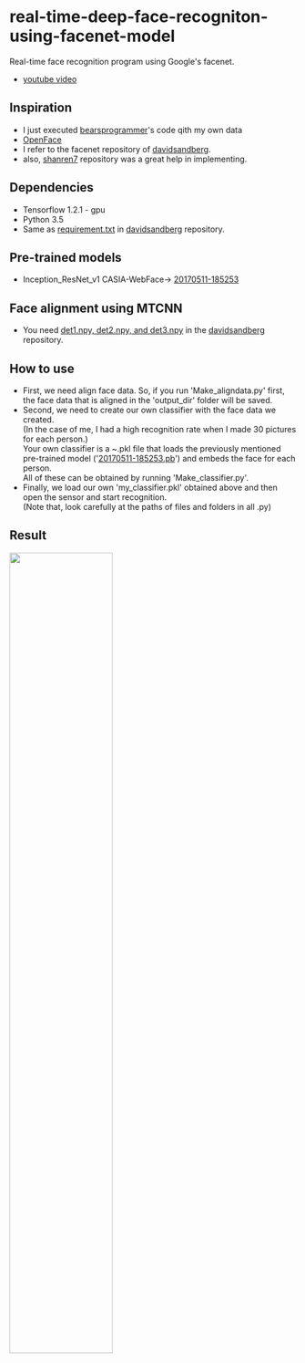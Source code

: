 # real-time-deep-face-recogniton-using-facenet-model

Real-time face recognition program using Google's facenet.
* [youtube video](https://www.youtube.com/watch?v=T6czH6DLhC4)
## Inspiration
* I just executed [bearsprogrammer](https://github.com/bearsprogrammer/real-time-deep-face-recognition)'s code qith my own data
* [OpenFace](https://github.com/cmusatyalab/openface)
* I refer to the facenet repository of [davidsandberg](https://github.com/davidsandberg/facenet).
* also, [shanren7](https://github.com/shanren7/real_time_face_recognition) repository was a great help in implementing.
## Dependencies
* Tensorflow 1.2.1 - gpu
* Python 3.5
* Same as [requirement.txt](https://github.com/davidsandberg/facenet/blob/master/requirements.txt) in [davidsandberg](https://github.com/davidsandberg/facenet) repository.
## Pre-trained models
* Inception_ResNet_v1 CASIA-WebFace-> [20170511-185253](https://drive.google.com/file/d/0B5MzpY9kBtDVOTVnU3NIaUdySFE/edit)
## Face alignment using MTCNN
* You need [det1.npy, det2.npy, and det3.npy](https://github.com/davidsandberg/facenet/tree/master/src/align) in the [davidsandberg](https://github.com/davidsandberg/facenet) repository.
## How to use
* First, we need align face data. So, if you run 'Make_aligndata.py' first, the face data that is aligned in the 'output_dir' folder will be saved.
* Second, we need to create our own classifier with the face data we created. <br/>(In the case of me, I had a high recognition rate when I made 30 pictures for each person.)
</br>Your own classifier is a ~.pkl file that loads the previously mentioned pre-trained model ('[20170511-185253.pb](https://drive.google.com/file/d/0B5MzpY9kBtDVOTVnU3NIaUdySFE/edit)') and embeds the face for each person.<br/>All of these can be obtained by running 'Make_classifier.py'.<br/>
* Finally, we load our own 'my_classifier.pkl' obtained above and then open the sensor and start recognition.
</br> (Note that, look carefully at the paths of files and folders in all .py)
## Result
<img src="https://github.com/bearsprogrammer/real-time-deep-face-recogniton/blob/master/realtime_demo_pic.jpg" width="60%">
